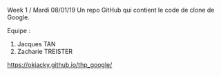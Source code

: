 Week 1 / Mardi 08/01/19
Un repo GitHub qui contient le code de clone de Google.

Equipe : 
1) Jacques TAN
2) Zacharie TREISTER

https://okjacky.github.io/thp_google/




